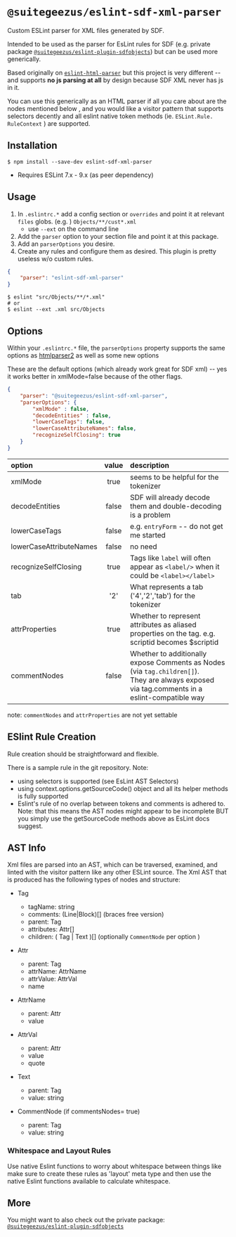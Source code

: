 # `@suitegeezus/eslint-sdf-xml-parser`

Custom ESLint parser for XML files generated by SDF.

Intended to be used as the parser for EsLint rules for SDF (e.g. private package 
[`@suitegeezus/eslint-plugin-sdfobjects`](https://www.npmjs.com/search?q=%40suitegeezus)) but can be used more 
generically.  

Based originally on [`eslint-html-parser`](https://www.npmjs.com/package/eslint-html-parser) but this project is very different -- and supports **no js parsing at 
all** by design because SDF XML never has js in it. 

You can use this generically as an HTML parser if all you care about are the nodes mentioned below , and you would 
like a visitor pattern that supports selectors decently and all eslint native token methods (ie. `ESLint.Rule.
RuleContext` ) are supported.

## Installation

```terminal
$ npm install --save-dev eslint-sdf-xml-parser
```

- Requires ESLint 7.x - 9.x (as peer dependency)

## Usage

1. In `.eslintrc.*` add a config section or `overrides` and point it at relevant `files` globs.  (e.g. ) `Objects/**/cust*.xml`
   - use `--ext` on the command line
2. Add the `parser` option to your section file and point it at this package.
3. Add an `parserOptions` you desire.
4. Create any rules and configure them as desired. This plugin is pretty useless w/o custom rules.

```json
{
    "parser": "eslint-sdf-xml-parser"
}
```

```terminal
$ eslint "src/Objects/**/*.xml"
# or
$ eslint --ext .xml src/Objects
```

## Options

Within your `.eslintrc.*` file, the `parserOptions` property supports the same options as [htmlparser2](https://github.com/fb55/htmlparser2/wiki/Parser-options)
as well as some new options

These are the default options (which already work great for SDF xml) -- yes it works better in xmlMode=false because 
of the other flags. 
```json
{
    "parser": "@suitegeezus/eslint-sdf-xml-parser",
    "parserOptions": {
        "xmlMode" : false,
        "decodeEntities" : false,
        "lowerCaseTags": false,
        "lowerCaseAttributeNames": false,
        "recognizeSelfClosing": true
    }
}
```

| option                  | value | description                                                                                                                                        |
|:------------------------|:-----:|:---------------------------------------------------------------------------------------------------------------------------------------------------|
| xmlMode                 | true  | seems to be helpful for the tokenizer                                                                                                              |
| decodeEntities          | false | SDF will already decode them and double-decoding is a problem                                                                                      |
| lowerCaseTags           | false | e.g. `entryForm` -- do not get me started                                                                                                          |
| lowerCaseAttributeNames | false | no need                                                                                                                                            |
| recognizeSelfClosing    | true  | Tags like `label` will often appear as `<label/>` when it could be `<label></label>`                                                               |
| tab                     |  '2'  | What represents a tab ('4','2','tab') for the tokenizer                                                                                            |
| attrProperties          | true  | Whether to represent attributes as aliased properties on the tag. e.g. scriptid becomes $scriptid                                                  |
| commentNodes            | false | Whether to additionally expose Comments as Nodes (via `tag.children[]`). <br/> They are always exposed via tag.comments in a eslint-compatible way |

note: `commentNodes` and `attrProperties` are not yet settable

## ESlint Rule Creation

Rule creation should be straightforward and flexible. 

There is a sample rule in the git repository.  Note:
- using selectors is supported (see EsLint AST Selectors)
- using context.options.getSourceCode() object and all its helper methods is fully supported
- Eslint's rule of no overlap between tokens and comments is adhered to.  Note: that this means the AST nodes might 
  appear to be incomplete BUT you simply use the getSourceCode methods above as EsLint docs suggest.

## AST Info

Xml files are parsed into an AST, which can be traversed, examined, and linted with the visitor pattern like any other 
ESLint source.  The Xml AST that is produced has the following types of nodes and structure:

- Tag
  - tagName: string
  - comments: (Line|Block)[] (braces free version)
  - parent: Tag
  - attributes: Attr[]
  - children: ( Tag | Text )[] (optionally `CommentNode` per option )

- Attr
  - parent: Tag
  - attrName: AttrName
  - attrValue: AttrVal
  - name

- AttrName
  - parent: Attr
  - value

- AttrVal
  - parent: Attr
  - value
  - quote

- Text
  - parent: Tag
  - value: string

- CommentNode (if commentsNodes= true)
  - parent: Tag
  - value: string

### Whitespace and Layout Rules
Use native Eslint functions to worry about whitespace between things like 
make sure to create these rules as 'layout' meta type and then use the native Eslint functions available to 
calculate whitespace.

## More
You might want to also check out the private package:
[`@suitegeezus/eslint-plugin-sdfobjects`](https://www.npmjs.com/search?q=%40suitegeezus) 
